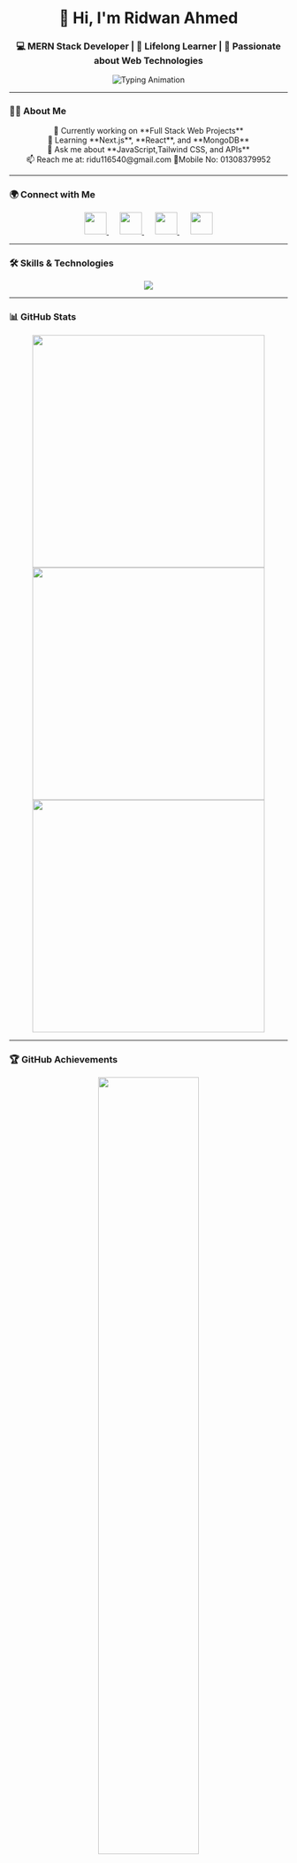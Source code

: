<h1 align="center">👋 Hi, I'm Ridwan Ahmed</h1>
<h3 align="center">💻 MERN Stack Developer | 🌱 Lifelong Learner | 🚀 Passionate about Web Technologies</h3>

<p align="center">
  <img src="https://readme-typing-svg.herokuapp.com?font=Fira+Code&size=28&pause=1000&color=00FFFF&center=true&vCenter=true&width=600&lines=✨+Keep+Learning,+Keep+Building!;🚀+Turning+Ideas+Into+Reality;💡+Code.+Create.+Inspire." alt="Typing Animation" />
</p>

---

### 🧍‍♂️ About Me  
<p align="center">
  🔭 Currently working on **Full Stack Web Projects** <br/>
  🌱 Learning **Next.js**, **React**, and **MongoDB** <br/>
  💬 Ask me about **JavaScript,Tailwind CSS, and APIs** <br/>
  📫 Reach me at: ridu116540@gmail.com
  📱Mobile No: 01308379952
</p>

---

### 🌍 Connect with Me  
<p align="center">
  <a href="https://www.linkedin.com/in/ridwan-ridu-696a53289/" target="_blank" style="margin: 0 10px;">
    <img src="https://cdn.jsdelivr.net/gh/devicons/devicon/icons/linkedin/linkedin-original.svg" width="40" height="40"/>
  </a>
  <a href="https://facebook.com/ridwan.ahmed.116540" target="_blank" style="margin: 0 10px;">
    <img src="https://cdn-icons-png.flaticon.com/512/733/733547.png" width="40" height="40"/>
  </a>
  <a href="mailto:ridu116540@gmail.com" target="_blank" style="margin: 0 10px;">
    <img src="https://cdn-icons-png.flaticon.com/512/732/732200.png" width="40" height="40"/>
  </a>
  <a href="https://www.instagram.com/ridu.ridwan1100/" target="_blank" style="margin: 0 10px;">
    <img src="https://cdn-icons-png.flaticon.com/512/2111/2111463.png" width="40" height="40"/>
  </a>
</p>


---

### 🛠️ Skills & Technologies  
<p align="center">
  <img src="https://skillicons.dev/icons?i=html,css,js,react,nodejs,express,mongodb,tailwind,java,c,figma,vscode,git,github" />
</p>

---

### 📊 GitHub Stats  
<div align="center">
  <img src="https://github-readme-stats.vercel.app/api?username=ridu101&show_icons=true&theme=radical&hide_border=true&border_radius=20" width="420"/>
</div>

<div align="center">
  <img src="https://streak-stats.demolab.com/?user=ridu101&theme=radical&hide_border=true&border_radius=20" width="420"/>
</div>

<div align="center">
  <img src="https://github-readme-stats.vercel.app/api/top-langs/?username=ridu101&layout=compact&theme=tokyonight&border_radius=20&hide_border=true" width="420"/>
</div>

---

### 🏆 GitHub Achievements  
<div align="center">
  <img src="https://github-profile-trophy.vercel.app/?username=ridu101&theme=radical&no-frame=true&margin-w=15&row=2&column=4" width="60%"/>
</div>

---

### 💫 Profile Insights & GitHub Stats

<p align="center">
  <!-- Animated Profile Views -->
  <img src="https://komarev.com/ghpvc/?username=ridu101&label=👀%20Profile%20Views&color=ff00ff&style=for-the-badge&logo=github&logoColor=white&animation=spin" alt="Profile Views Badge" />

  <!-- Gradient "Made with Love" Badge -->
  <img src="https://img.shields.io/badge/Made%20with-%E2%9D%A4-ff69b4?style=for-the-badge&logo=heart&logoColor=white&labelColor=ff6ec7&color=ff00ff&animation=fade" alt="Love Badge"/>
</p>

---

<p align="center">
  <img src="https://capsule-render.vercel.app/api?type=waving&color=0:ff7eb3,100:6a82fb&height=160&section=footer&text=🌟%20Dream.%20Design.%20Develop.%20🚀&fontSize=36&fontAlignY=45&fontColor=ffffff&animation=fadeIn" alt="Stylish Footer"/>
</p>
